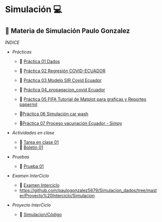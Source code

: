 
# Simulación :computer:
## :notebook: Materia de Simulación Paulo Gonzalez

*ÍNDICE*
- *Prácticas*
  - :file_folder: [Práctica 01 Dados](https://github.com/paulogonzalez5679/Simulacion_dados/tree/master/Simulacion%20Dados)

  - :file_folder: [Práctica 02 Regresión COVID-ECUADOR](https://github.com/paulogonzalez5679/Simulacion/tree/main/COVID-REGRESION)

  - :file_folder: [Práctica 03 Modelo SIR Covid Ecuador](https://github.com/paulogonzalez5679/Simulacion_dados/tree/master/Modelo%20SIR%20Ecuador)
  
  - :file_folder: [Práctica 04_propagacion_covid Ecuador](https://github.com/paulogonzalez5679/Simulacion_dados/tree/master/Simulacion%20de%20propagacion%20Covid-Ecuador)
  
  - :file_folder: [Práctica 05 FIFA Tutorial de Matplot para graficas y Reportes papermil](https://github.com/paulogonzalez5679/Simulacion_dados/tree/master/MatlplotLib-%20Fifa%20-%20papermil)
  
  - 📁[Práctica 06 Simulación car wash ](https://github.com/paulogonzalez5679/Simulacion_dados/tree/master/CarWash)
  - 📁[Práctica 07 Proceso vacunación Ecuador - Simpy ](https://github.com/paulogonzalez5679/Simulacion_dados/tree/master/Simulaci%C3%B3n%20de%20proceso%20de%20vacunacion%20Ecuador)

- *Actividades en clase*
  - :file_folder: [Tarea en clase 01](https://github.com/paulogonzalez5679/Simulacion_dados/tree/master/Juego%20de%20la%20Vida)
  - :file_folder: [Boletin 01](https://github.com/paulogonzalez5679/Simulacion_dados/tree/master/Boletin%201)
  
- *Pruebas*
  - :file_folder: [Prueba 01](https://github.com/paulogonzalez5679/Simulacion_dados/tree/master/Prueba%201)
  
- *Examen InterCiclo*
  - :file_folder: [Examen Interciclo](https://github.com/paulogonzalez5679/Simulacion_dados/tree/master/ExamenInterciclo)
  - https://github.com/paulogonzalez5679/Simulacion_dados/tree/master/Proyecto%20Interciclo/Simulacion

- *Proyecto InterCiclo*
    - 📝 [Simulacion/Código](https://github.com/paulogonzalez5679/Simulacion_dados/tree/master/Proyecto%20Interciclo/Simulacion)


